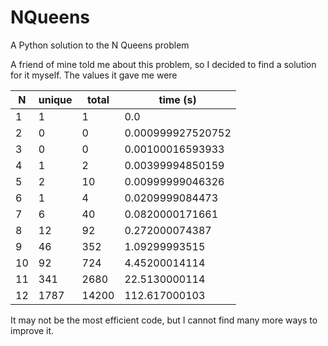 # NQueens
A Python solution to the N Queens problem

A friend of mine told me about this problem, so I decided to find a solution for it myself. The values it gave me were

| N  | unique | total | time (s)          |
|----|--------|-------|-------------------|
| 1  | 1      | 1     | 0.0               |
| 2  | 0      | 0     | 0.000999927520752 |
| 3  | 0      | 0     | 0.00100016593933  |
| 4  | 1      | 2     | 0.00399994850159  |
| 5  | 2      | 10    | 0.00999999046326  |
| 6  | 1      | 4     | 0.0209999084473   |
| 7  | 6      | 40    | 0.0820000171661   |
| 8  | 12     | 92    | 0.272000074387    |
| 9  | 46     | 352   | 1.09299993515     |
| 10 | 92     | 724   | 4.45200014114     |
| 11 | 341    | 2680  | 22.5130000114     |
| 12 | 1787   | 14200 | 112.617000103     |

It may not be the most efficient code, but I cannot find many more ways to improve it.
